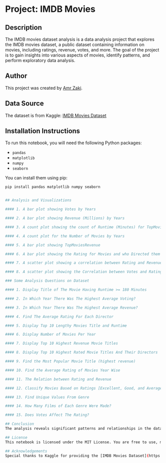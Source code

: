 # Project: IMDB Movies

## Description
The IMDB movies dataset analysis is a data analysis project that explores the IMDB movies dataset, a public dataset containing information on movies, including ratings, revenue, votes, and more. The goal of the project is to gain insights into various aspects of movies, identify patterns, and perform exploratory data analysis.

## Author
This project was created by [Amr Zaki](https://www.linkedin.com/in/amr-zaki-16924a217/).

## Data Source
The dataset is from Kaggle: [IMDB Movies Dataset](https://www.kaggle.com/PromptCloudHQ/imdb-data)

## Installation Instructions
To run this notebook, you will need the following Python packages:
- `pandas`
- `matplotlib`
- `numpy`
- `seaborn`

You can install them using pip:

```bash
pip install pandas matplotlib numpy seaborn


## Analysis and Visualizations

#### 1. A bar plot showing Votes by Years

#### 2. A bar plot showing Revenue (Millions) by Years

#### 3. A count plot showing the count of Runtime (Minutes) for TopMovies

#### 4. A count plot for the Number of Movies by Years

#### 5. A bar plot showing TopMoviesRevenue

#### 6. A bar plot showing the Rating for Movies and who Directed them

#### 7. A scatter plot showing a correlation between Rating and Revenue

#### 8. A scatter plot showing the Correlation between Votes and Rating

### Some Analysis Questions on Dataset

#### 1. Display Title of The Movie Having Runtime >= 180 Minutes

#### 2. In Which Year There Was The Highest Average Voting?

#### 3. In Which Year There Was The Highest Average Revenue?

#### 4. Find The Average Rating For Each Director

#### 5. Display Top 10 Lengthy Movies Title and Runtime

#### 6. Display Number of Movies Per Year

#### 7. Display Top 10 Highest Revenue Movie Titles

#### 8. Display Top 10 Highest Rated Movie Titles And Their Directors

#### 9. Find the Most Popular Movie Title (highest revenue)

#### 10. Find the Average Rating of Movies Year Wise

#### 11. The Relation between Rating and Revenue

#### 12. Classify Movies Based on Ratings [Excellent, Good, and Average]

#### 13. Find Unique Values From Genre

#### 14. How Many Films of Each Genre Were Made?

#### 15. Does Votes Affect The Rating?

## Conclusion
The analysis reveals significant patterns and relationships in the dataset, providing insights into movie trends, revenue, ratings, and more. The visualizations and detailed analysis contribute to a deeper understanding of the data and its implications.

## License
This notebook is licensed under the MIT License. You are free to use, modify, and distribute this notebook under the terms of the license.

## Acknowledgements
Special thanks to Kaggle for providing the [IMDB Movies Dataset](https://www.kaggle.com/PromptCloudHQ/imdb-data).
